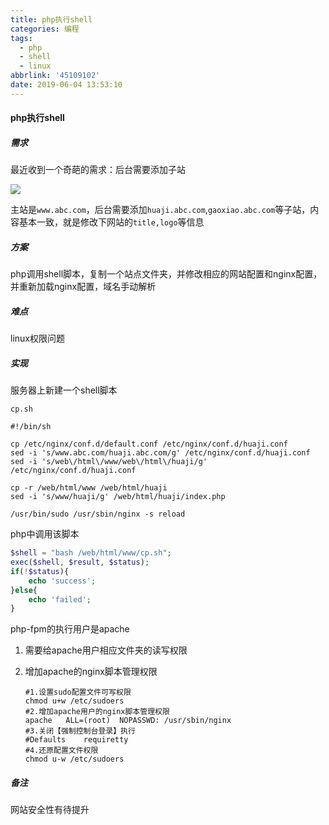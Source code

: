 ```yaml
---
title: php执行shell
categories: 编程
tags:
  - php
  - shell
  - linux
abbrlink: '45109102'
date: 2019-06-04 13:53:10
---
```


#### php执行shell

##### 需求

最近收到一个奇葩的需求：后台需要添加子站

![](https://ws4.sinaimg.cn/mw690/8d2ab563ly1g3p35bbkvdj208c08cdfw.jpg)

主站是`www.abc.com`，后台需要添加`huaji.abc.com`,`gaoxiao.abc.com`等子站，内容基本一致，就是修改下网站的`title,logo`等信息

##### 方案

php调用shell脚本，复制一个站点文件夹，并修改相应的网站配置和nginx配置，并重新加载nginx配置，域名手动解析

##### 难点

linux权限问题

##### 实现

服务器上新建一个shell脚本

`cp.sh`

```shell
#!/bin/sh

cp /etc/nginx/conf.d/default.conf /etc/nginx/conf.d/huaji.conf 
sed -i 's/www.abc.com/huaji.abc.com/g' /etc/nginx/conf.d/huaji.conf 
sed -i 's/web\/html\/www/web\/html\/huaji/g' /etc/nginx/conf.d/huaji.conf

cp -r /web/html/www /web/html/huaji 
sed -i 's/www/huaji/g' /web/html/huaji/index.php

/usr/bin/sudo /usr/sbin/nginx -s reload
```

php中调用该脚本

```php
$shell = "bash /web/html/www/cp.sh";
exec($shell, $result, $status);
if(!$status){
    echo 'success';
}else{
    echo 'failed';
}
```

php-fpm的执行用户是apache

1. 需要给apache用户相应文件夹的读写权限

2. 增加apache的nginx脚本管理权限

   ```shell
   #1.设置sudo配置文件可写权限
   chmod u+w /etc/sudoers
   #2.增加apache用户的nginx脚本管理权限
   apache	ALL=(root)	NOPASSWD: /usr/sbin/nginx
   #3.关闭【强制控制台登录】执行
   #Defaults	requiretty
   #4.还原配置文件权限
   chmod u-w /etc/sudoers
   ```

##### 备注

网站安全性有待提升